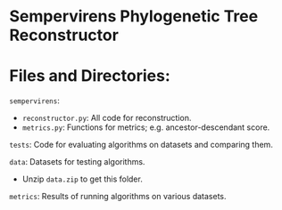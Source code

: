 Sempervirens Phylogenetic Tree Reconstructor
===

# Files and Directories:
`sempervirens`:
* `reconstructor.py`: All code for reconstruction.
* `metrics.py`: Functions for metrics; e.g. ancestor-descendant score.

`tests`: Code for evaluating algorithms on datasets and comparing them. 

`data`: Datasets for testing algorithms.
* Unzip `data.zip` to get this folder.

`metrics`: Results of running algorithms on various datasets.
